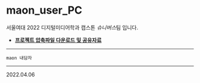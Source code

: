 # maon_user_PC
서울여대 2022 디지털미디어학과 
캡스톤 *슈니버스*팀 입니다.


* __[프로젝트 압축파일 다운로드 및 공유자료](https://drive.google.com/drive/folders/1hwKHY7TAKy1rX2O48Xn41Xy_zrT9-QzN?usp=sharing)__

---

```
maon 내담자
```

---
2022.04.06
